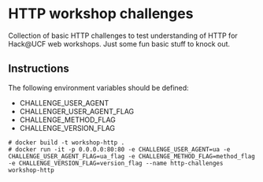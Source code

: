 # HTTP workshop challenges

Collection of basic HTTP challenges to test understanding of HTTP for Hack@UCF web workshops. Just some fun basic stuff to knock out.

## Instructions

The following environment variables should be defined:

* CHALLENGE_USER_AGENT
* CHALLENGER_USER_AGENT_FLAG
* CHALLENGE_METHOD_FLAG
* CHALLENGE_VERSION_FLAG

```
# docker build -t workshop-http .
# docker run -it -p 0.0.0.0:80:80 -e CHALLENGE_USER_AGENT=ua -e CHALLENGE_USER_AGENT_FLAG=ua_flag -e CHALLENGE_METHOD_FLAG=method_flag -e CHALLENGE_VERSION_FLAG=version_flag --name http-challenges workshop-http
```
